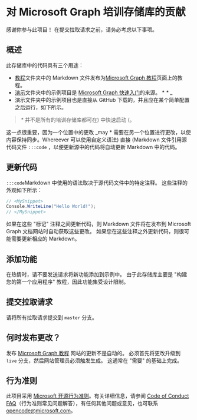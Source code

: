 # <a name="contributing-to-microsoft-graph-training-repositories"></a>对 Microsoft Graph 培训存储库的贡献

感谢你参与此项目！ 在提交拉取请求之前，请务必考虑以下事项。

## <a name="overview"></a>概述

此存储库中的代码具有三个用途：

- [教程](/tutorial)文件夹中的 Markdown 文件发布为[Microsoft Graph 教程](https://docs.microsoft.com/graph/tutorials)页面上的教程。
- [演示](/demo)文件夹中的示例项目是 [Microsoft Graph 快速入门](https://developer.microsoft.com/graph/quick-start)的来源。 * *\** _
- 演示文件夹中的示例项目也是直接从 GitHub 下载的，并且应在某个简单配置之后运行，如下所示。

> _*\**_ 并不是所有的培训存储库都可在) 中快速启动 (。

这一点很重要，因为一个位置中的更改 _may * 需要在另一个位置进行更改，以使内容保持同步。Whereever 可以使用自定义语法) 直接 (Markdown 文件引用源代码文件 `:::code` ，以便更新源中的代码将自动更新 Markdown 中的代码。

## <a name="updating-code"></a>更新代码

`:::code`Markdown 中使用的语法取决于源代码文件中的特定注释。 这些注释的外观如下所示：

```csharp
// <MySnippet>
Console.WriteLine("Hello World!");
// </MySnippet>
```

如果在这些 "标记" 注释之间更新代码，则 Markdown 文件将在发布到 Microsoft Graph 文档网站时自动获取这些更改。 如果您在这些注释之外更新代码，则很可能需要更新相应的 Markdown。

## <a name="adding-features"></a>添加功能

在热情时，请不要发送请求将新功能添加到示例中。 由于此存储库主要是 "构建您的第一个应用程序" 教程，因此功能集受设计限制。

## <a name="submitting-pull-requests"></a>提交拉取请求

请将所有拉取请求提交到 `master` 分支。

<!-- markdownlint-disable MD026 -->
## <a name="when-do-changes-get-published"></a>何时发布更改？

发布 [Microsoft Graph 教程](https://docs.microsoft.com/graph/tutorials) 网站的更新不是自动的。 必须首先将更改升级到 `live` 分支，然后网站管理员必须触发生成。 这通常在 "需要" 的基础上完成。

## <a name="code-of-conduct"></a>行为准则

此项目采用 [Microsoft 开源行为准则](https://opensource.microsoft.com/codeofconduct/)。有关详细信息，请参阅 [Code of Conduct FAQ](https://opensource.microsoft.com/codeofconduct/faq/)（行为准则常见问题解答），有任何其他问题或意见，也可联系 [opencode@microsoft.com](mailto:opencode@microsoft.com)。
